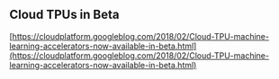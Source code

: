 ## Cloud TPUs in Beta
  
  [https://cloudplatform.googleblog.com/2018/02/Cloud-TPU-machine-learning-accelerators-now-available-in-beta.html](https://cloudplatform.googleblog.com/2018/02/Cloud-TPU-machine-learning-accelerators-now-available-in-beta.html)
